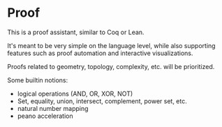 # Proof

This is a proof assistant, similar to Coq or Lean.

It's meant to be very simple on the language level, while also supporting features such as proof automation and interactive visualizations.


Proofs related to geometry, topology, complexity, etc. will be prioritized.



Some builtin notions:
* logical operations (AND, OR, XOR, NOT)
* Set, equality, union, intersect, complement, power set, etc.
* natural number mapping
* peano acceleration
